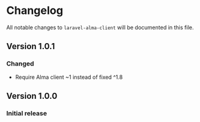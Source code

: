 # Changelog

All notable changes to `laravel-alma-client` will be documented in this file.

## **Version 1.0.1**

### Changed

- Require Alma client ~1 instead of fixed ^1.8

## **Version 1.0.0**

### Initial release
